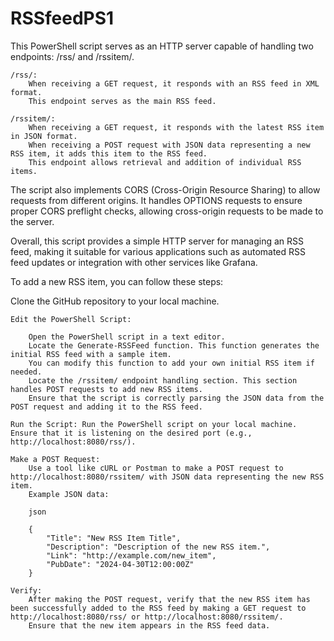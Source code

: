 # RSSfeedPS1

This PowerShell script serves as an HTTP server capable of handling two endpoints: /rss/ and /rssitem/.

    /rss/:
        When receiving a GET request, it responds with an RSS feed in XML format.
        This endpoint serves as the main RSS feed.

    /rssitem/:
        When receiving a GET request, it responds with the latest RSS item in JSON format.
        When receiving a POST request with JSON data representing a new RSS item, it adds this item to the RSS feed.
        This endpoint allows retrieval and addition of individual RSS items.

The script also implements CORS (Cross-Origin Resource Sharing) to allow requests from different origins. 
It handles OPTIONS requests to ensure proper CORS preflight checks, allowing cross-origin requests to be made to the server.

Overall, this script provides a simple HTTP server for managing an RSS feed, making it suitable for various applications such as automated RSS feed updates or integration with other services like Grafana.

To add a new RSS item, you can follow these steps:

Clone the GitHub repository to your local machine.

    Edit the PowerShell Script:
    
        Open the PowerShell script in a text editor.
        Locate the Generate-RSSFeed function. This function generates the initial RSS feed with a sample item. 
        You can modify this function to add your own initial RSS item if needed.
        Locate the /rssitem/ endpoint handling section. This section handles POST requests to add new RSS items. 
        Ensure that the script is correctly parsing the JSON data from the POST request and adding it to the RSS feed.

    Run the Script: Run the PowerShell script on your local machine. 
    Ensure that it is listening on the desired port (e.g., http://localhost:8080/rss/).

    Make a POST Request:
        Use a tool like cURL or Postman to make a POST request to http://localhost:8080/rssitem/ with JSON data representing the new RSS item.
        Example JSON data:

        json

        {
            "Title": "New RSS Item Title",
            "Description": "Description of the new RSS item.",
            "Link": "http://example.com/new_item",
            "PubDate": "2024-04-30T12:00:00Z"
        }

    Verify:
        After making the POST request, verify that the new RSS item has been successfully added to the RSS feed by making a GET request to http://localhost:8080/rss/ or http://localhost:8080/rssitem/.
        Ensure that the new item appears in the RSS feed data.



